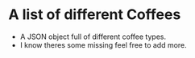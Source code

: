 # A list of different Coffees

- A JSON object full of different coffee types.
- I know theres some missing feel free to add more.
